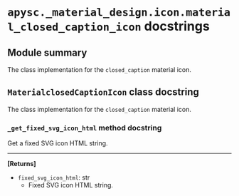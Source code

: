# `apysc._material_design.icon.material_closed_caption_icon` docstrings

## Module summary

The class implementation for the `closed_caption` material icon.

## `MaterialclosedCaptionIcon` class docstring

The class implementation for the `closed_caption` material icon.

### `_get_fixed_svg_icon_html` method docstring

Get a fixed SVG icon HTML string.<hr>

**[Returns]**

- `fixed_svg_icon_html`: str
  - Fixed SVG icon HTML string.